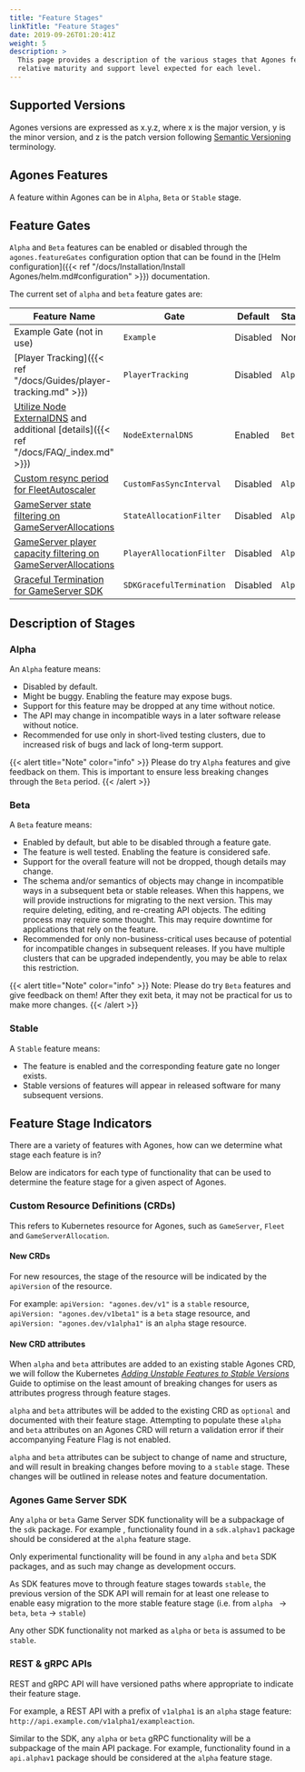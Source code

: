 ```yaml
---
title: "Feature Stages"
linkTitle: "Feature Stages"
date: 2019-09-26T01:20:41Z
weight: 5
description: >
  This page provides a description of the various stages that Agones features can be in, and the
  relative maturity and support level expected for each level.
---
```


## Supported Versions

Agones versions are expressed as x.y.z, where x is the major version, y is the minor version, and z is the patch version
following [Semantic Versioning](http://semver.org/) terminology.

## Agones Features

A feature within Agones can be in `Alpha`, `Beta` or `Stable` stage.

## Feature Gates

`Alpha` and `Beta` features can be enabled or disabled through the `agones.featureGates` configuration option 
that can be found in the [Helm configuration]({{< ref "/docs/Installation/Install Agones/helm.md#configuration" >}}) documentation.

The current set of `alpha` and `beta` feature gates are:


| Feature Name | Gate    | Default | Stage | Since |
|--------------|---------|---------|-------|-------|
| Example Gate (not in use) | `Example` | Disabled | None | 0.13.0 |
| [Player Tracking]({{< ref "/docs/Guides/player-tracking.md" >}}) | `PlayerTracking` | Disabled | `Alpha` | 1.6.0 |
| [Utilize Node ExternalDNS](https://github.com/googleforgames/agones/issues/1921) and additional [details]({{< ref "/docs/FAQ/_index.md" >}}) | `NodeExternalDNS` | Enabled | `Beta` | 1.19.0 |
| [Custom resync period for FleetAutoscaler](https://github.com/googleforgames/agones/issues/1955) | `CustomFasSyncInterval` | Disabled | `Alpha` | 1.17.0 |
| [GameServer state filtering on GameServerAllocations](https://github.com/googleforgames/agones/issues/1239) | `StateAllocationFilter` | Disabled | `Alpha` | 1.14.0 |
| [GameServer player capacity filtering on GameServerAllocations](https://github.com/googleforgames/agones/issues/1239) | `PlayerAllocationFilter` | Disabled | `Alpha` | 1.14.0 |
| [Graceful Termination for GameServer SDK](https://github.com/googleforgames/agones/pull/2205) | `SDKGracefulTermination` | Disabled | `Alpha` | 1.18.0 |


## Description of Stages

### Alpha

An `Alpha` feature means:

* Disabled by default.
* Might be buggy. Enabling the feature may expose bugs.
* Support for this feature may be dropped at any time without notice.
* The API may change in incompatible ways in a later software release without notice.
* Recommended for use only in short-lived testing clusters, due to increased risk of bugs and lack of long-term support.

{{< alert title="Note" color="info" >}}
Please do try `Alpha` features and give feedback on them. This is important to ensure less breaking changes
through the `Beta` period.
{{< /alert >}}

### Beta

A `Beta` feature means:

* Enabled by default, but able to be disabled through a feature gate.
* The feature is well tested. Enabling the feature is considered safe.
* Support for the overall feature will not be dropped, though details may change.
* The schema and/or semantics of objects may change in incompatible ways in a subsequent beta or stable releases. When
  this happens, we will provide instructions for migrating to the next version. This may require deleting, editing,
  and re-creating API objects. The editing process may require some thought. This may require downtime for
  applications that rely on the feature.
* Recommended for only non-business-critical uses because of potential for incompatible changes in subsequent releases.
  If you have multiple clusters that can be upgraded independently, you may be able to relax this restriction.

{{< alert title="Note" color="info" >}}
Note: Please do try `Beta` features and give feedback on them! After they exit beta, it may not be practical for us
to make more changes.
{{< /alert >}}

### Stable

A `Stable` feature means:

* The feature is enabled and the corresponding feature gate no longer exists.
* Stable versions of features will appear in released software for many subsequent versions.

## Feature Stage Indicators

There are a variety of features with Agones, how can we determine what stage each feature is in?

Below are indicators for each type of functionality that can be used to determine the feature stage for a given aspect
of Agones.

### Custom Resource Definitions (CRDs)

This refers to Kubernetes resource for Agones, such as `GameServer`, `Fleet` and `GameServerAllocation`.

#### New CRDs

For new resources, the stage of the resource will be indicated by the `apiVersion` of the resource.

For example: `apiVersion: "agones.dev/v1"` is a `stable` resource, `apiVersion: "agones.dev/v1beta1"` is a `beta`
 stage resource, and `apiVersion: "agones.dev/v1alpha1"` is an `alpha` stage resource.

#### New CRD attributes

When `alpha` and `beta` attributes are added to an existing stable Agones CRD, we will follow the Kubernetes [_Adding
 Unstable Features to Stable Versions_](https://github.com/kubernetes/community/blob/master/contributors/devel/sig-architecture/api_changes.md#adding-unstable-features-to-stable-versions)
Guide to optimise on the least amount of breaking changes for users as attributes progress through feature stages.

`alpha` and `beta` attributes will be added to the existing CRD as `optional` and documented with their feature stage.
Attempting to populate these `alpha` and `beta` attributes on an Agones CRD will return a validation error if their
 accompanying Feature Flag is not enabled.

`alpha` and `beta` attributes can be subject to change of name and structure, and will result in breaking changes
 before moving to a `stable` stage. These changes will be outlined in release notes and feature documentation. 

### Agones Game Server SDK

Any `alpha` or `beta` Game Server SDK functionality will be a subpackage of the `sdk` package. For example
, functionality found in a `sdk.alphav1` package should be considered at the `alpha` feature stage.

Only experimental functionality will be found in any `alpha` and `beta` SDK packages, and as such may change as 
development occurs. 

As SDK features move to through feature stages towards `stable`, the previous version of the SDK API
will remain for at least one release to enable easy migration to the more stable feature stage (i.e. from `alpha
` -> `beta`, `beta` -> `stable`)

Any other SDK functionality not marked as `alpha` or `beta` is assumed to be `stable`.

### REST & gRPC APIs 

REST and gRPC API will have versioned paths where appropriate to indicate their feature stage.

For example, a REST API with a prefix of `v1alpha1` is an `alpha` stage feature: 
`http://api.example.com/v1alpha1/exampleaction`.

Similar to the SDK, any `alpha` or `beta` gRPC functionality will be a subpackage of the main API package.
For example, functionality found in a `api.alphav1` package should be considered at the `alpha` feature stage. 
